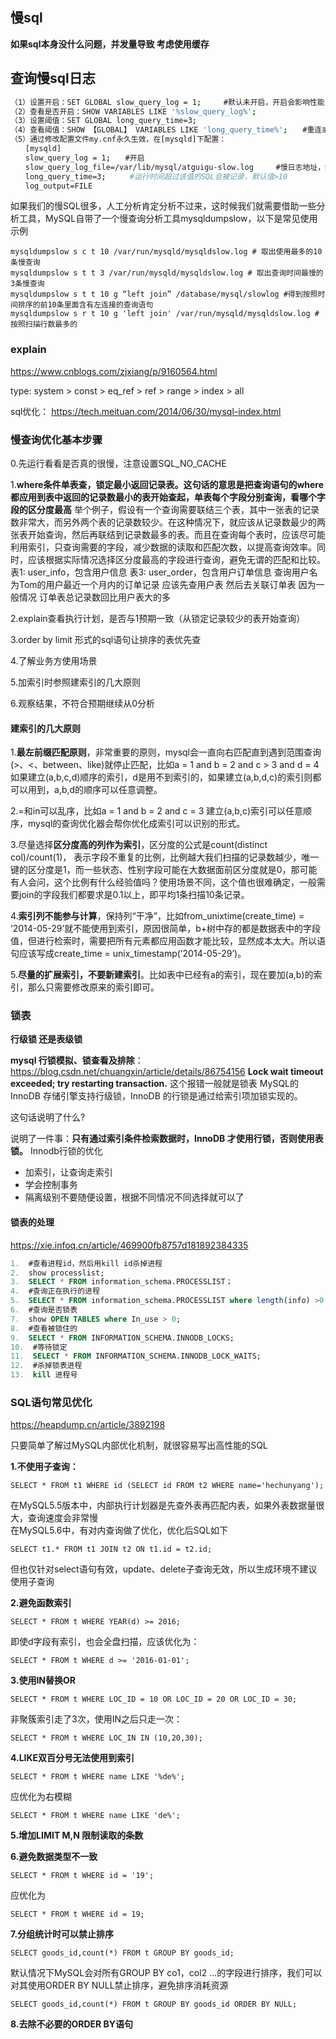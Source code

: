 ## 慢sql

**如果sql本身没什么问题，并发量导致   考虑使用缓存**

## 查询慢sql日志
```bash
（1）设置开启：SET GLOBAL slow_query_log = 1;　　　#默认未开启，开启会影响性能，mysql重启会失效
（2）查看是否开启：SHOW VARIABLES LIKE '%slow_query_log%';
（3）设置阈值：SET GLOBAL long_query_time=3;
（4）查看阈值：SHOW 【GLOBAL】 VARIABLES LIKE 'long_query_time%';　　#重连或新开一个会话才能看到修改值
（5）通过修改配置文件my.cnf永久生效，在[mysqld]下配置：
　　[mysqld]
　　slow_query_log = 1;　　#开启
　　slow_query_log_file=/var/lib/mysql/atguigu-slow.log　　　#慢日志地址，缺省文件名host_name-slow.log
　　long_query_time=3;　　  #运行时间超过该值的SQL会被记录，默认值>10
　　log_output=FILE
```

如果我们的慢SQL很多，人工分析肯定分析不过来，这时候我们就需要借助一些分析工具，MySQL自带了一个慢查询分析工具mysqldumpslow，以下是常见使用示例

```markup
mysqldumpslow ­s c ­t 10 /var/run/mysqld/mysqld­slow.log # 取出使用最多的10条慢查询
mysqldumpslow ­s t ­t 3 /var/run/mysqld/mysqld­slow.log # 取出查询时间最慢的3条慢查询
mysqldumpslow ­s t ­t 10 ­g “left join” /database/mysql/slow­log #得到按照时间排序的前10条里面含有左连接的查询语句
mysqldumpslow ­s r ­t 10 ­g 'left join' /var/run/mysqld/mysqldslow.log # 按照扫描行数最多的
```

### explain
https://www.cnblogs.com/zjxiang/p/9160564.html

type:
system > const > eq_ref > ref > range > index > all

sql优化： https://tech.meituan.com/2014/06/30/mysql-index.html

### 慢查询优化基本步骤

0.先运行看看是否真的很慢，注意设置SQL_NO_CACHE

1.**where条件单表查，锁定最小返回记录表。这句话的意思是把查询语句的where都应用到表中返回的记录数最小的表开始查起，单表每个字段分别查询，看哪个字段的区分度最高**
举个例子，假设有一个查询需要联结三个表，其中一张表的记录数非常大，而另外两个表的记录数较少。在这种情况下，就应该从记录数最少的两张表开始查询，然后再联结到记录数最多的表。而且在查询每个表时，应该尽可能利用索引，只查询需要的字段，减少数据的读取和匹配次数，以提高查询效率。同时，应该根据实际情况选择区分度最高的字段进行查询，避免无谓的匹配和比较。
表1: user_info，包含用户信息
表3: user_order，包含用户订单信息
查询用户名为Tom的用户最近一个月内的订单记录
应该先查用户表 然后去关联订单表  因为一般情况  订单表总记录数回比用户表大的多

2.explain查看执行计划，是否与1预期一致（从锁定记录较少的表开始查询）

3.order by limit 形式的sql语句让排序的表优先查

4.了解业务方使用场景

5.加索引时参照建索引的几大原则

6.观察结果，不符合预期继续从0分析

#### 建索引的几大原则

1.**最左前缀匹配原则**，非常重要的原则，mysql会一直向右匹配直到遇到范围查询(>、<、between、like)就停止匹配，比如a = 1 and b = 2 and c > 3 and d = 4 如果建立(a,b,c,d)顺序的索引，d是用不到索引的，如果建立(a,b,d,c)的索引则都可以用到，a,b,d的顺序可以任意调整。

2.=和in可以乱序，比如a = 1 and b = 2 and c = 3 建立(a,b,c)索引可以任意顺序，mysql的查询优化器会帮你优化成索引可以识别的形式。

3.尽量选择**区分度高的列作为索引**，区分度的公式是count(distinct col)/count(1)， 表示字段不重复的比例，比例越大我们扫描的记录数越少，唯一键的区分度是1，而一些状态、性别字段可能在大数据面前区分度就是0，那可能有人会问，这个比例有什么经验值吗？使用场景不同，这个值也很难确定，一般需要join的字段我们都要求是0.1以上，即平均1条扫描10条记录。

4.**索引列不能参与计算**，保持列“干净”，比如from_unixtime(create_time) = ’2014-05-29’就不能使用到索引，原因很简单，b+树中存的都是数据表中的字段值，但进行检索时，需要把所有元素都应用函数才能比较，显然成本太大。所以语句应该写成create_time = unix_timestamp(’2014-05-29’)。

5.**尽量的扩展索引，不要新建索引**。比如表中已经有a的索引，现在要加(a,b)的索引，那么只需要修改原来的索引即可。

### 锁表
**行级锁  还是表级锁**

 **mysql 行锁模拟、锁查看及排除**：https://blog.csdn.net/chuangxin/article/details/86754156
**Lock wait timeout exceeded; try restarting transaction.** 这个报错一般就是锁表
MySQL的 InnoDB 存储引擎支持行级锁，InnoDB 的行锁是通过给索引项加锁实现的。

这句话说明了什么?

说明了一件事：**只有通过索引条件检索数据时，InnoDB 才使用行锁，否则使用表锁。**
 Innodb行锁的优化
-   加索引，让查询走索引
-   学会控制事务
-   隔离级别不要随便设置，根据不同情况不同选择就可以了


#### 锁表的处理
https://xie.infoq.cn/article/469900fb8757d181892384335

```sql
1.  #查看进程id，然后用kill id杀掉进程
2.  show processlist;
3.  SELECT * FROM information_schema.PROCESSLIST；
4.  #查询正在执行的进程
5.  SELECT * FROM information_schema.PROCESSLIST where length(info) >0 ;
6.  #查询是否锁表
7.  show OPEN TABLES where In_use > 0;
8.  #查看被锁住的
9.  SELECT * FROM INFORMATION_SCHEMA.INNODB_LOCKS;
10.  #等待锁定
11.  SELECT * FROM INFORMATION_SCHEMA.INNODB_LOCK_WAITS;
12.  #杀掉锁表进程
13.  kill 进程号
```

### SQL语句常见优化

https://heapdump.cn/article/3892198

只要简单了解过MySQL内部优化机制，就很容易写出高性能的SQL

  
**1.不使用子查询：**

```markup
SELECT * FROM t1 WHERE id (SELECT id FROM t2 WHERE name='hechunyang');
```

在MySQL5.5版本中，内部执行计划器是先查外表再匹配内表，如果外表数据量很大，查询速度会非常慢  
在MySQL5.6中，有对内查询做了优化，优化后SQL如下

```markup
SELECT t1.* FROM t1 JOIN t2 ON t1.id = t2.id;
```

但也仅针对select语句有效，update、delete子查询无效，所以生成环境不建议使用子查询

  
**2.避免函数索引**

```markup
SELECT * FROM t WHERE YEAR(d) >= 2016;
```

即使d字段有索引，也会全盘扫描，应该优化为：

```markup
SELECT * FROM t WHERE d >= '2016-01-01';
```

  
**3.使用IN替换OR**

```markup
SELECT * FROM t WHERE LOC_ID = 10 OR LOC_ID = 20 OR LOC_ID = 30;
```

非聚簇索引走了3次，使用IN之后只走一次：

```markup
SELECT * FROM t WHERE LOC_IN IN (10,20,30);
```

  
**4.LIKE双百分号无法使用到索引**

```markup
SELECT * FROM t WHERE name LIKE '%de%';
```

应优化为右模糊

```markup
SELECT * FROM t WHERE name LIKE 'de%';
```

**5.增加LIMIT M,N 限制读取的条数**

**6.避免数据类型不一致**

```markup
SELECT * FROM t WHERE id = '19';
```

应优化为

```markup
SELECT * FROM t WHERE id = 19;
```

  
**7.分组统计时可以禁止排序**

```markup
SELECT goods_id,count(*) FROM t GROUP BY goods_id;
```

默认情况下MySQL会对所有GROUP BY co1，col2 …的字段进行排序，我们可以对其使用ORDER BY NULL禁止排序，避免排序消耗资源

```markup
SELECT goods_id,count(*) FROM t GROUP BY goods_id ORDER BY NULL;
```

  
**8.去除不必要的ORDER BY语句**

